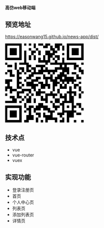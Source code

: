 #### 高仿web移动端

## 预览地址
https://easonwang15.github.io/news-app/dist/

![](readme-pics/code.png)

## 技术点

* vue
* vue-router
* vuex

## 实现功能
* 登录注册页
* 首页
* 个人中心页
* 列表页
* 添加列表页
* 详情页
